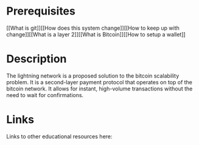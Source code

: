 # Prerequisites
[[What is git]][[How does this system change]][[How to keep up with change]][[What is a layer 2]][[What is Bitcoin]][[How to setup a wallet]]

# Description
The lightning network is a proposed solution to the bitcoin scalability problem. It is a second-layer payment protocol that operates on top of the bitcoin network. It allows for instant, high-volume transactions without the need to wait for confirmations.

# Links
Links to other educational resources here: